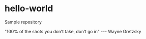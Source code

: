 # hello-world
Sample repository

"100% of the shots you don't take, don't go in" --- Wayne Gretzsky
